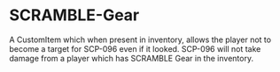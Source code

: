 # SCRAMBLE-Gear
A CustomItem which when present in inventory, allows the player not to become a target for SCP-096 even if it looked.
SCP-096 will not take damage from a player which has SCRAMBLE Gear in the inventory.
